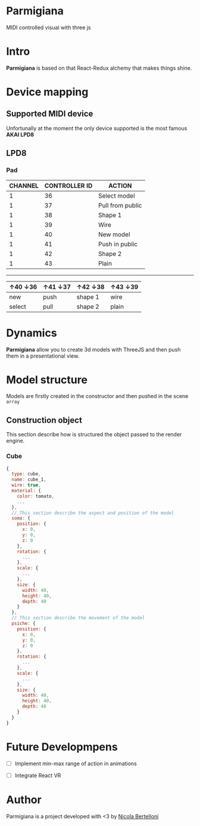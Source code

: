 # Parmigiana
MIDI controlled visual with three js 

# Intro 
**Parmigiana** is based on that React-Redux alchemy that makes things shine.   

# Device mapping 

## Supported MIDI device 
Unfortunally at the moment the only device supported is the most famous **AKAI LPD8**

## LPD8  
### Pad
| CHANNEL | CONTROLLER ID | ACTION           |
|---------|---------------|------------------|
| 1       | 36            | Select model     |
| 1       | 37            | Pull from public |
| 1       | 38            | Shape 1          |
| 1       | 39            | Wire             |
| 1       | 40            | New model        |
| 1       | 41            | Push in public   |
| 1       | 42            | Shape 2          |
| 1       | 43            | Plain            |

-----------------------
| ↑40 ↓36 | ↑41 ↓37 | ↑42 ↓38 | ↑43 ↓39 |
|---------|---------|---------|---------|
| new     | push    | shape 1 | wire    |
| select  | pull    | shape 2 | plain   |

# Dynamics 
**Parmigiana** allow you to create 3d models with ThreeJS and then push them in a presentational view. 

# Model structure
Models are firstly created in the constructor and then pushed in the scene `array`

## Construction object 
This section describe how is structured the object passed to the render engine. 

### Cube 
```javascript
{
  type: cube,
  name: cube_1,
  wire: true,
  material: {
    color: tomato,
    ...
  },
  // This section describe the aspect and position of the model 
  soma: {
    position: {
      x: 0,
      y: 0,
      z: 0
    },
    rotation: {
      ...
    },
    scale: {
      ...
    },
    size: {
      width: 40,
      height: 40,
      depth: 40
    }
  },
  // This section describe the movement of the model 
  psiche: {
    position: {
      x: 0,
      y: 0,
      z: 0
    },
    rotation: {
      ...
    },
    scale: {
      ...
    },
    size: {
      width: 40,
      height: 40,
      depth: 40
    }
  }
}
```

# Future Developmpens
  - [ ] Implement min-max range of action in animations
  - [ ] Integrate React VR 


# Author
Parmigiana is a project developed with <3 by [Nicola Bertelloni](nicola.bertelloni@gmail.com)